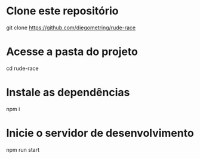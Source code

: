 # Clone este repositório
git clone https://github.com/diegometring/rude-race

# Acesse a pasta do projeto
cd rude-race

# Instale as dependências
npm i

# Inicie o servidor de desenvolvimento
npm run start